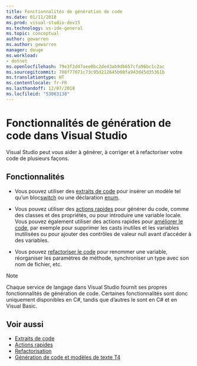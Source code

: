 ```yaml
---
title: Fonctionnalités de génération de code
ms.date: 01/11/2018
ms.prod: visual-studio-dev15
ms.technology: vs-ide-general
ms.topic: conceptual
author: gewarren
ms.author: gewarren
manager: douge
ms.workload:
- dotnet
ms.openlocfilehash: 79e3f2d47aee0bc2de43ab9db657cfa96bc1c2ac
ms.sourcegitcommit: 708f77071c73c95d212645b00fa943d45d35361b
ms.translationtype: HT
ms.contentlocale: fr-FR
ms.lasthandoff: 12/07/2018
ms.locfileid: "53063138"
---
```

# <a name="code-generation-features-in-visual-studio"></a>Fonctionnalités de génération de code dans Visual Studio

Visual Studio peut vous aider à générer, à corriger et à refactoriser votre code de plusieurs façons.

## <a name="features"></a>Fonctionnalités

- Vous pouvez utiliser des [extraits de code](../ide/code-snippets.md) pour insérer un modèle tel qu’un bloc[switch](/dotnet/csharp/language-reference/keywords/switch) ou une déclaration [enum](/dotnet/csharp/language-reference/keywords/enum).

- Vous pouvez utiliser des [actions rapides](../ide/quick-actions.md) pour générer du code, comme des classes et des propriétés, ou pour introduire une variable locale. Vous pouvez également utiliser des actions rapides pour [améliorer le code](../ide/common-quick-actions.md), par exemple pour supprimer les casts inutiles et les variables inutilisées ou pour ajouter des contrôles de valeur null avant d’accéder à des variables.

- Vous pouvez [refactoriser le code](../ide/refactoring-in-visual-studio.md) pour renommer une variable, réorganiser les paramètres de méthode, synchroniser un type avec son nom de fichier, etc.

> [!NOTE]
> Chaque service de langage dans Visual Studio fournit ses propres fonctionnalités de génération de code. Certaines fonctionnalités sont donc uniquement disponibles en C#, tandis que d’autres le sont en C# et en Visual Basic.

## <a name="see-also"></a>Voir aussi

- [Extraits de code](../ide/code-snippets.md)
- [Actions rapides](../ide/quick-actions.md)
- [Refactorisation](../ide/refactoring-in-visual-studio.md)
- [Génération de code et modèles de texte T4](../modeling/code-generation-and-t4-text-templates.md)